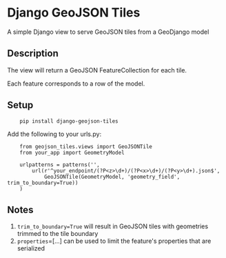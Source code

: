 # Django GeoJSON Tiles
A simple Django view to serve GeoJSON tiles from a GeoDjango model

## Description
The view will return a GeoJSON FeatureCollection for each tile.

Each feature corresponds to a row of the model.

## Setup

        pip install django-geojson-tiles


Add the following to your urls.py:

        from geojson_tiles.views import GeoJSONTile
        from your_app import GeometryModel

        urlpatterns = patterns('',
            url(r'^your_endpoint/(?P<z>\d+)/(?P<x>\d+)/(?P<y>\d+).json$', 
                GeoJSONTile(GeometryModel, 'geometry_field', trim_to_boundary=True))
        )

## Notes
1. `trim_to_boundary=True` will result in GeoJSON tiles with geometries trimmed to the tile boundary
1. `properties`=[...] can be used to limit the feature's properties that are serialized
